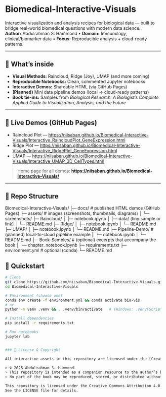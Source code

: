 # Biomedical-Interactive-Visuals

Interactive visualization and analysis recipes for biological data — built to bridge real-world biomedical questions with modern data science.  
**Author:** Abdulrahman S. Hammond • **Domain:** Immunology, clinical/biomarker data • **Focus:** Reproducible analysis + cloud-ready patterns.

---

## 🔎 What’s inside
- **Visual Methods:** Raincloud, Ridge (Joy), UMAP (and more coming)
- **Reproducible Notebooks:** Clean, commented Jupyter notebooks
- **Interactive Demos:** Shareable HTML (via GitHub Pages)
- **(Planned)** Mini data pipeline demos (local → cloud-ready patterns)
- **Book tie-ins:** Samples from *Biological Research: A Biologist’s Complete Applied Guide to Visualization, Analysis, and the Future*

---

## 🚀 Live Demos (GitHub Pages)
- Raincloud Plot — https://niisaban.github.io/Biomedical-Interactive-Visuals/Interactive_RaincloudPlot_GeneExpression.html
- Ridge Plot —  https://niisaban.github.io/Biomedical-Interactive-Visuals/Interactive_RidgePlot_GeneExpression.html  
- UMAP — https://niisaban.github.io/Biomedical-Interactive-Visuals/Interactive_UMAP_3D_CellTypes.html

> Home page for all demos: **https://niisaban.github.io/Biomedical-Interactive-Visuals/**

---

## 📁 Repo Structure
Biomedical-Interactive-Visuals/
├─ docs/ # published HTML demos (GitHub Pages)
├─ assets/ # images (screenshots, thumbnails, diagrams)
│ └─ screenshots/
├─ Raincloud/
│ ├─ notebook.ipynb
│ ├─ data/ (tiny sample or link)
│ └─ README.md
├─ Ridge/
│ ├─ notebook.ipynb
│ └─ README.md
├─ UMAP/
│ ├─ notebook.ipynb
│ └─ README.md
├─ Pipeline-Demo/ # (planned) local-to-cloud pipeline example
│ ├─ notebook.ipynb
│ └─ README.md
├─ Book-Samples/ # (optional) excerpts that accompany the book
│ └─ chapter_notebook.ipynb
├─ requirements.txt
├─ environment.yml # optional (conda)
└─ README.md

## 🧪 Quickstart

```bash
# Clone
git clone https://github.com/niisaban/Biomedical-Interactive-Visuals.git
cd Biomedical-Interactive-Visuals

# Environment (choose one)
conda env create -f environment.yml && conda activate bio-vis
# or
python -m venv .venv && . .venv/bin/activate   # (Windows: .venv\Scripts\activate)

# Install dependencies
pip install -r requirements.txt

# Run notebooks
jupyter lab


### 🔐 License & Copyright

All interactive assets in this repository are licensed under the [Creative Commons Attribution 4.0 International (CC BY 4.0)](https://creativecommons.org/licenses/by/4.0/) license.

> © 2025 Abdulrahman S. Hammond.  
> This repository is intended as a companion resource to the author’s book and does **not transfer copyright of the book or printed materials**.  
> No part of the book may be reproduced, stored, or distributed without written permission from the author.

This repository is licensed under the Creative Commons Attribution 4.0 International (CC BY 4.0). 
See the LICENSE file for details.
